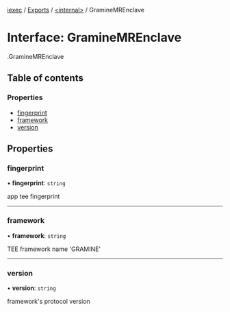 [iexec](../README.md) / [Exports](../modules.md) / [<internal\>](../modules/internal_.md) / GramineMREnclave

# Interface: GramineMREnclave

[<internal>](../modules/internal_.md).GramineMREnclave

## Table of contents

### Properties

- [fingerprint](internal_.GramineMREnclave.md#fingerprint)
- [framework](internal_.GramineMREnclave.md#framework)
- [version](internal_.GramineMREnclave.md#version)

## Properties

### fingerprint

• **fingerprint**: `string`

app tee fingerprint

---

### framework

• **framework**: `string`

TEE framework name 'GRAMINE'

---

### version

• **version**: `string`

framework's protocol version
